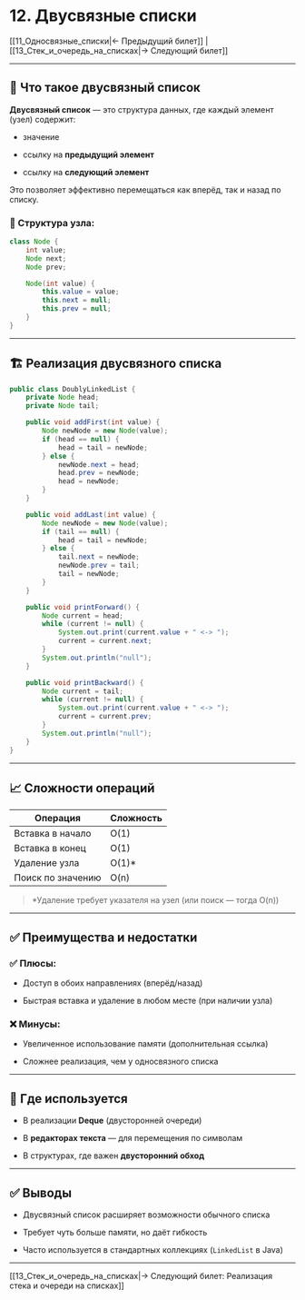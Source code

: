 # 12. Двусвязные списки

[[11_Односвязные_списки|← Предыдущий билет]] | [[13_Стек_и_очередь_на_списках|→ Следующий билет]]

---

## 📘 Что такое двусвязный список

**Двусвязный список** — это структура данных, где каждый элемент (узел) содержит:

- значение
    
- ссылку на **предыдущий элемент**
    
- ссылку на **следующий элемент**
    

Это позволяет эффективно перемещаться как вперёд, так и назад по списку.

### 🔗 Структура узла:

```java
class Node {
    int value;
    Node next;
    Node prev;

    Node(int value) {
        this.value = value;
        this.next = null;
        this.prev = null;
    }
}
```

---

## 🏗️ Реализация двусвязного списка

```java
public class DoublyLinkedList {
    private Node head;
    private Node tail;

    public void addFirst(int value) {
        Node newNode = new Node(value);
        if (head == null) {
            head = tail = newNode;
        } else {
            newNode.next = head;
            head.prev = newNode;
            head = newNode;
        }
    }

    public void addLast(int value) {
        Node newNode = new Node(value);
        if (tail == null) {
            head = tail = newNode;
        } else {
            tail.next = newNode;
            newNode.prev = tail;
            tail = newNode;
        }
    }

    public void printForward() {
        Node current = head;
        while (current != null) {
            System.out.print(current.value + " <-> ");
            current = current.next;
        }
        System.out.println("null");
    }

    public void printBackward() {
        Node current = tail;
        while (current != null) {
            System.out.print(current.value + " <-> ");
            current = current.prev;
        }
        System.out.println("null");
    }
}
```

---

## 📈 Сложности операций

|Операция|Сложность|
|---|---|
|Вставка в начало|O(1)|
|Вставка в конец|O(1)|
|Удаление узла|O(1)*|
|Поиск по значению|O(n)|

> *Удаление требует указателя на узел (или поиск — тогда O(n))

---

## ✅ Преимущества и недостатки

### ✅ Плюсы:

- Доступ в обоих направлениях (вперёд/назад)
    
- Быстрая вставка и удаление в любом месте (при наличии узла)
    

### ❌ Минусы:

- Увеличенное использование памяти (дополнительная ссылка)
    
- Сложнее реализация, чем у односвязного списка
    

---

## 🔄 Где используется

- В реализации **Deque** (двусторонней очереди)
    
- В **редакторах текста** — для перемещения по символам
    
- В структурах, где важен **двусторонний обход**
    

---

## ✅ Выводы

- Двусвязный список расширяет возможности обычного списка
    
- Требует чуть больше памяти, но даёт гибкость
    
- Часто используется в стандартных коллекциях (`LinkedList` в Java)
    

---

[[13_Стек_и_очередь_на_списках|→ Следующий билет: Реализация стека и очереди на списках]]
